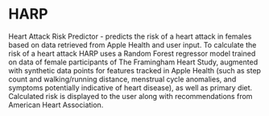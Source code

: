 # HARP
Heart Attack Risk Predictor - predicts the risk of a heart attack in females based on data retrieved from Apple Health and user input.
To calculate the risk of a heart attack HARP uses a Random Forest regressor model trained on data of female participants of The Framingham Heart Study, augmented with synthetic data points for features tracked in Apple Health (such as step count and walking/running distance, menstrual cycle anomalies, and symptoms potentially indicative of heart disease), as well as primary diet. 
Calculated risk is displayed to the user along with recommendations from American Heart Association.
